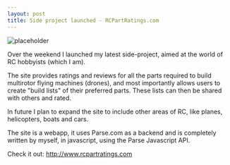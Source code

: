 ```yaml
---
layout: post
title: Side project launched - RCPartRatings.com
---
```


![placeholder](http://upload.sam-thompson.info/upload/files/rcpr_screenshot.png "Large example image")

Over the weekend I launched my latest side-project, aimed at the world of RC hobbyists (which I am).

The site provides ratings and reviews for all the parts required to build multirotor flying machines (drones), and most importantly allows users to create "build lists" of their preferred parts. These lists can then be shared with others and rated.

In future I plan to expand the site to include other areas of RC, like planes, helicopters, boats and cars.

The site is a webapp, it uses Parse.com as a backend and is completely written by myself, in javascript, using the Parse Javascript API.

Check it out: <a href="http://www.rcpartratings.com" target="_blank">http://www.rcpartratings.com</a>
